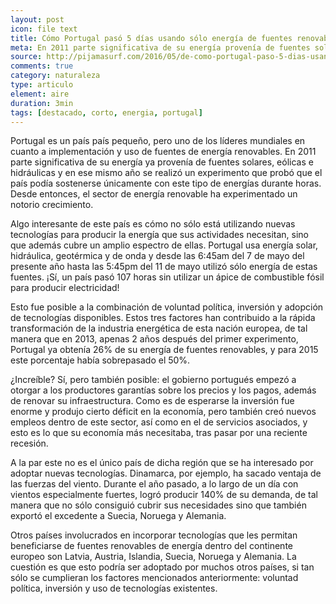 ```yaml
---
layout: post
icon: file text
title: Cómo Portugal pasó 5 días usando sólo energía de fuentes renovables
meta: En 2011 parte significativa de su energía provenía de fuentes solares, eólicas e hidráulicas y en ese mismo año un experimento probó que el país podía sostenerse únicamente con este tipo de energías durante horas. 
source: http://pijamasurf.com/2016/05/de-como-portugal-paso-5-dias-usando-solo-energia-de-fuentes-renovables/
comments: true
category: naturaleza
type: articulo
element: aire
duration: 3min
tags: [destacado, corto, energia, portugal]
---
```


<p class="hyphenate">
	Portugal es un país país pequeño, pero uno de los líderes mundiales en cuanto a implementación y uso de fuentes de energía renovables. En 2011 parte significativa de su energía ya provenía de fuentes solares, eólicas e hidráulicas y en ese mismo año se realizó un experimento que probó que el país podía sostenerse únicamente con este tipo de energías durante horas. Desde entonces, el sector de energía renovable ha experimentado un notorio crecimiento. 
</p>
<p class="hyphenate">
	
Algo interesante de este país es cómo no sólo está utilizando nuevas tecnologías para producir la energía que sus actividades necesitan, sino que además cubre un amplio espectro de ellas. Portugal usa energía solar, hidráulica, geotérmica y de onda y desde las 6:45am del 7 de mayo del presente año hasta las 5:45pm del 11 de mayo utilizó sólo energía de estas fuentes. ¡Sí, un país pasó 107 horas sin utilizar un ápice de combustible fósil para producir electricidad!
</p>
<p class="hyphenate">
	
Esto fue posible a la combinación de voluntad política, inversión y adopción de tecnologías disponibles. Estos tres factores han contribuido a la rápida transformación de la industria energética de esta nación europea, de tal manera que en 2013, apenas 2 años después del primer experimento, Portugal ya obtenía 26% de su energía de fuentes renovables, y para 2015 este porcentaje había sobrepasado el 50%. 
</p>
<p class="hyphenate">
	

¿Increíble? Sí, pero también posible: el gobierno portugués empezó a otorgar a los productores garantías sobre los precios y los pagos, además de renovar su infraestructura. Como es de esperarse la inversión fue enorme y produjo cierto déficit en la economía, pero también creó nuevos empleos dentro de este sector, así como en el de servicios asociados, y esto es lo que su economía más necesitaba, tras pasar por una reciente recesión. 
</p>

<p class="hyphenate">
	
A la par este no es el único país de dicha región que se ha interesado por adoptar nuevas tecnologías. Dinamarca, por ejemplo, ha sacado ventaja de las fuerzas del viento. Durante el año pasado, a lo largo de un día con vientos especialmente fuertes, logró producir 140% de su demanda, de tal manera que no sólo consiguió cubrir sus necesidades sino que también exportó el excedente a Suecia, Noruega y Alemania. 
</p>
<p class="hyphenate">

Otros países involucrados en incorporar tecnologías que les permitan beneficiarse de fuentes renovables de energía dentro del continente europeo son Latvia, Austria, Islandia, Suecia, Noruega y Alemania. La cuestión es que esto podría ser adoptado por muchos otros países, si tan sólo se cumplieran los factores mencionados anteriormente: voluntad política, inversión y uso de tecnologías existentes. 
</p>